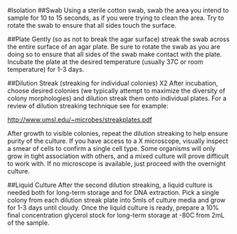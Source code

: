#Isolation
##Swab
Using a sterile cotton swab, swab the area you intend to sample for 10 to 15 seconds, as if you were trying to clean the area. Try to rotate the swab to ensure that all sides touch the surface. 

##Plate
Gently (so as not to break the agar surface) streak the swab across the entire surface of an agar plate. Be sure to rotate the swab as you are doing so to ensure that all sides of the swab make contact with the plate. Incubate the plate at the desired temperature (usually 37C or room temperature) for 1-3 days.

##Dilution Streak (streaking for individual colonies) X2
After incubation, choose desired colonies (we typically attempt to maximize the diversity of colony morphologies) and dilution streak them onto individual plates. For a review of dilution streaking technique see for example:

http://www.umsl.edu/~microbes/streakplates.pdf

After growth to visible colonies, repeat the dilution streaking to help ensure purity of the culture. If you have access to a X microscope, visually inspect a smear of cells to confirm a single cell type. Some organisms will only grow in tight association with others, and a mixed culture will prove difficult to work with. If no microscope is available, just proceed with the overnight culture.

##Liquid Culture
After the second dilution streaking, a liquid culture is needed both for long-term storage and for DNA extraction. Pick a single colony from each dilution streak plate into 5mls of culture media and grow for 1-3 days until cloudy. Once the liquid culture is ready, prepare a 10% final concentration glycerol stock for long-term storage at -80C from 2mL of the sample.
